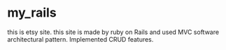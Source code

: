 my_rails
========
this is etsy site.
this site is made by ruby on Rails and used MVC software architectural pattern.
Implemented CRUD features.


